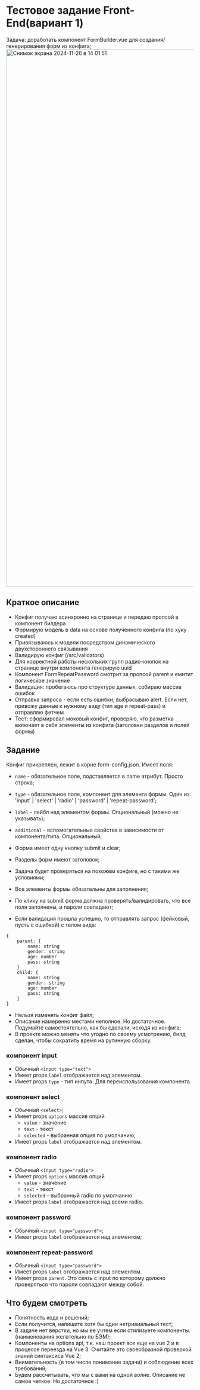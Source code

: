 # Тестовое задание Front-End(вариант 1)

Задача: доработать компонент FormBuilder.vue для создания/генерирования форм из
конфига;
<img width="1439" alt="Снимок экрана 2024-11-26 в 14 01 51" src="https://github.com/user-attachments/assets/65495465-0837-4401-9941-70508c3dce9e">

## Краткое описание

- Конфиг получаю асинхронно на странице и передаю пропсой в компонент билдера
- Формирую модель в data на основе полученного конфига (по хуку created)
- Привязываюсь к модели посредством динамического двухстороннего связывания
- Валидирую конфиг (/src/validators)
- Для корректной работы нескольких групп радио-кнопок на странице внутри
  компонента генерирую uuid
- Компонент FormRepeatPassword смотрит за пропсой parent и емитит логическое
  значение
- Валидация: пробегаюсь про структуре данных, собираю массив ошибок
- Отправка запроса - если есть ошибки, выбрасываю alert. Если нет, привожу
  данные к нужному виду (тип age и repeat-pass) и отправляю фетчем
- Тест: сформировал моковый конфиг, проверяю, что разметка включает в себя
  элементы из конфига (заголовки разделов и полей формы)

## Задание

Конфиг прикреплен, лежит в корне form-config.json. Имеет поля:

- `name` - обязательное поле, подставляется в name атрибут. Просто строка;
- `type` - обязательное поле, компонент для элемента формы. Один из 'input' |
  'select' | 'radio' | 'password' | 'repeat-password';
- `label` - лейбл над элементом формы. Опциональный (можно не указывать);
- `additional` - вспомогательные свойства в зависимости от компонента/типа.
  Опциональный;

- Форма имеет одну кнопку submit и clear;
- Разделы форм имеют заголовок;
- Задача будет проверяться на похожем конфиге, но с такими же условиями;
- Все элементы формы обязательны для заполнения;
- По клику на submit форма должна проверять/валидировать, что все поля
  заполнены, и пароли совпадают;
- Если валидация прошла успешно, то отправлять запрос (фейковый, пусть с
  ошибкой) с телом вида:

```
{
    parent: {
        name: string
        gender: string
        age: number
        pass: string
    }
    child: {
        name: string
        gender: string
        age: number
        pass: string
    }
}
```

- Нельзя изменять конфиг файл;
- Описание намеренно местами неполное. Но достаточное. Подумайте самостоятельно,
  как бы сделали, исходя из конфига;
- В проекте можно менять что угодно по своему усмотрению, билд сделан, чтобы
  сократить время на рутинную сборку.

### компонент input

- Обычный `<input type="text">`
- Имеет props `label` отображается над элементом.
- Имеет props `type` - тип инпута. Для переиспользования компонента.

### компонент select

- Обычный `<select>`;
- Имеет props `options` массив опций
  - `value` - значение
  - `text` - текст
  - `selected` - выбранная опция по умолчанию;
- Имеет props `label` отображается над элементом.

### компонент radio

- Обычный `<input type="radio">`
- Имеет props `options` массив опций
  - `value` - значение
  - `text` - текст
  - `selected` - выбранный radio по умолчанию
- Имеет props `label` отображается над всеми radio.

### компонент password

- Обычный `<input type="password">`;
- Имеет props `label` отображается над элементом;

### компонент repeat-password

- Обычный `<input type="password">`
- Имеет props `label` отображается над элементом.
- Имеет props `parent`. Это связь с input по которому должно проверяться что
  пароли совпадают между собой.

## Что будем смотреть

- Понятность кода и решений;
- Если получится, напишите хотя бы один нетривиальный тест;
- В задаче нет верстки, но мы ее учтем если стилизуете компоненты. (наименования
  желательно по БЭМ);
- Компоненты на options api, т.к. наш проект все еще на vue 2 и в процессе
  переезда на Vue 3. Считайте это своеобразной проверкой знаний синтаксиса Vue
  2;
- Внимательность (в том числе понимание задачи) и соблюдение всех требований;
- Будем рассчитывать, что мы с вами на одной волне. Описание не самое четкое. Но
  достаточное :)
